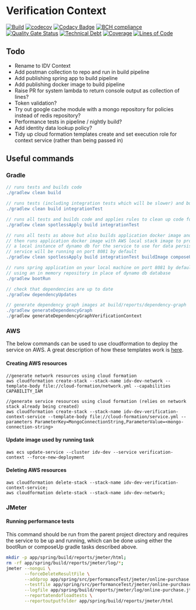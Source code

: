 # Verification Context

[![Build](https://github.com/michaelruocco/verification-context/workflows/pipeline/badge.svg)](https://github.com/michaelruocco/verification-context/actions)
[![codecov](https://codecov.io/gh/michaelruocco/verification-context/branch/master/graph/badge.svg)](https://codecov.io/gh/michaelruocco/verification-context)
[![Codacy Badge](https://app.codacy.com/project/badge/Grade/40d05ca3aa5347859953cd583225eee7)](https://www.codacy.com/gh/michaelruocco/verification-context/dashboard?utm_source=github.com&amp;utm_medium=referral&amp;utm_content=michaelruocco/verification-context&amp;utm_campaign=Badge_Grade)
[![BCH compliance](https://bettercodehub.com/edge/badge/michaelruocco/verification-context?branch=master)](https://bettercodehub.com/)
[![Quality Gate Status](https://sonarcloud.io/api/project_badges/measure?project=michaelruocco_verification-context&metric=alert_status)](https://sonarcloud.io/dashboard?id=michaelruocco_verification-context)
[![Technical Debt](https://sonarcloud.io/api/project_badges/measure?project=michaelruocco_verification-context&metric=sqale_index)](https://sonarcloud.io/dashboard?id=michaelruocco_verification-context)
[![Coverage](https://sonarcloud.io/api/project_badges/measure?project=michaelruocco_verification-context&metric=coverage)](https://sonarcloud.io/dashboard?id=michaelruocco_verification-context)
[![Lines of Code](https://sonarcloud.io/api/project_badges/measure?project=michaelruocco_verification-context&metric=ncloc)](https://sonarcloud.io/dashboard?id=michaelruocco_verification-context)

## Todo

*   Rename to IDV Context
*   Add postman collection to repo and run in build pipeline
*   Add publishing spring app to build pipeline
*   Add publishing docker image to build pipeline
*   Raise PR for system lambda to return console output as collection of lines?
*   Token validation?
*   Try out google cache module with a mongo repository for policies instead of redis repository?
*   Performance tests in pipeline / nightly build?
*   Add identity data lookup policy?
*   Tidy up cloud formation templates create and set execution role for context service (rather than being passed in)

## Useful commands

### Gradle

```gradle
// runs tests and builds code
./gradlew clean build
```

```gradle
// runs tests (including integration tests which will be slower) and builds code
./gradlew clean build integrationTest
```

```gradle
// runs all tests and builds code and applies rules to clean up code formatting etc
./gradlew clean spotlessApply build integrationTest
```

```gradle
// runs all tests as above but also builds application docker image and
// then runs application docker image with AWS local stack image to provide
// a local instance of dynamo db for the service to use for data persistence
// service will be running on port 8081 by default
./gradlew clean spotlessApply build integrationTest buildImage composeUp
```

```gradle
// runs spring application on your local machine on port 8081 by default
// using an in memory repository in place of dynamo db database
./gradlew bootRun
```

```gradle
// check that dependencies are up to date
./gradlew dependencyUpdates
```

```gradle
// generate dependency graph images at build/reports/dependency-graph
./gradlew generateDependencyGraph
./gradlew generateDependencyGraphVerificationContext
```

### AWS

The below commands can be used to use cloudformation to deploy the service on AWS.
A great description of how these templates work is [here](https://reflectoring.io/aws-cloudformation-deploy-docker-image/).

#### Creating AWS resources

```aws
//generate network resources using cloud formation
aws cloudformation create-stack --stack-name idv-dev-network --template-body file://cloud-formation/network.yml --capabilities CAPABILITY_IAM
```

```aws
//generate service resources using cloud formation (relies on network stack already being created)
aws cloudformation create-stack --stack-name idv-dev-verification-context-service --template-body file://cloud-formation/service.yml --parameters ParameterKey=MongoConnectionString,ParameterValue=<mongo-connection-string>
```

#### Update image used by running task

```aws
aws ecs update-service --cluster idv-dev --service verification-context --force-new-deployment
```

#### Deleting AWS resources

```aws
aws cloudformation delete-stack --stack-name idv-dev-verification-context-service;
aws cloudformation delete-stack --stack-name idv-dev-network;
```

### JMeter

#### Running performance tests

This command should be run from the parent project directory and requires the service to
be up and running, which can be done using either the bootRun or composeUp gradle tasks
described above.

```sh
mkdir -p app/spring/build/reports/jmeter/html;
rm -rf app/spring/build/reports/jmeter/log/*;
jmeter --nongui \
       --forceDeleteResultFile \
       --addprop app/spring/src/performanceTest/jmeter/online-purchase.properties \
       --testfile app/spring/src/performanceTest/jmeter/online-purchase.jmx \
       --logfile app/spring/build/reports/jmeter/log/online-purchase.jtl \
       --reportatendofloadtests \
       --reportoutputfolder app/spring/build/reports/jmeter/html
```